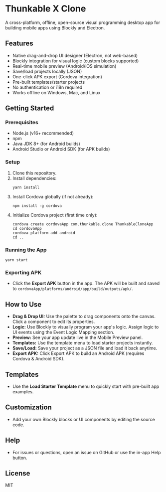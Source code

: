 # Thunkable X Clone

A cross-platform, offline, open-source visual programming desktop app for building mobile apps using Blockly and Electron.

## Features
- Native drag-and-drop UI designer (Electron, not web-based)
- Blockly integration for visual logic (custom blocks supported)
- Real-time mobile preview (Android/iOS simulation)
- Save/load projects locally (JSON)
- One-click APK export (Cordova integration)
- Pre-built templates/starter projects
- No authentication or i18n required
- Works offline on Windows, Mac, and Linux

## Getting Started

### Prerequisites
- Node.js (v16+ recommended)
- npm
- Java JDK 8+ (for Android builds)
- Android Studio or Android SDK (for APK builds)

### Setup
1. Clone this repository.
2. Install dependencies:
   ```
   yarn install
   ```
3. Install Cordova globally (if not already):
   ```
   npm install -g cordova
   ```
4. Initialize Cordova project (first time only):
   ```
   cordova create cordovaApp com.thunkable.clone ThunkableCloneApp
   cd cordovaApp
   cordova platform add android
   cd ..
   ```

### Running the App
```
yarn start
```

### Exporting APK
- Click the **Export APK** button in the app. The APK will be built and saved to `cordovaApp/platforms/android/app/build/outputs/apk/`.

## How to Use

- **Drag & Drop UI:** Use the palette to drag components onto the canvas. Click a component to edit its properties.
- **Logic:** Use Blockly to visually program your app's logic. Assign logic to UI events using the Event Logic Mapping section.
- **Preview:** See your app update live in the Mobile Preview panel.
- **Templates:** Use the template menu to load starter projects instantly.
- **Save/Load:** Save your project as a JSON file and load it back anytime.
- **Export APK:** Click Export APK to build an Android APK (requires Cordova & Android SDK).

## Templates
- Use the **Load Starter Template** menu to quickly start with pre-built app examples.

## Customization
- Add your own Blockly blocks or UI components by editing the source code.

## Help
- For issues or questions, open an issue on GitHub or use the in-app Help button.

## License
MIT
